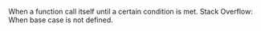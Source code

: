 When a function call itself until a certain condition is met.
Stack Overflow: When base case is not defined.